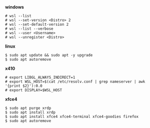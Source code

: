 **windows**
```terminal
# wsl --list
# wsl --set-version <Distro> 2
# wsl --set-default-version 2
# wsl --list --verbose
# wsl --user <Username>
# wsl --unregister <Distro>
```
**linux**
```terminal
$ sudo apt update && sudo apt -y upgrade
$ sudo apt autoremove
```
**x410**
```terminal
# export LIBGL_ALWAYS_INDIRECT=1
# export WSL_HOST=$(cat /etc/resolv.conf | grep nameserver | awk '{print $2}'):0.0
# export DISPLAY=$WSL_HOST
```
**xfce4**
```terminal
$ sudo apt purge xrdp
$ sudo apt install xrdp
$ sudo apt install xfce4 xfce4-terminal xfce4-goodies firefox
$ sudo apt autoremove
```
